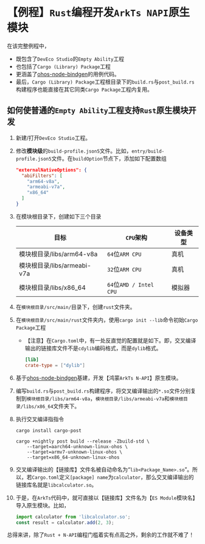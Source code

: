 # 【例程】`Rust`编程开发`ArkTs NAPI`原生模块

在该完整例程中，

* 既包含了`DevEco Studio`的`Empty Ability`工程
* 也包括了`Cargo (Library) Package`工程
* 更涵盖了[ohos-node-bindgen](https://github.com/stuartZhang/node-bindgen)的用例代码。
* 最后，`Cargo (Library) Package`工程根目录下的`build.rs`与`post_build.rs`构建程序也能直接在其它同类`Cargo Package`工程内复用。

## 如何使普通的`Empty Ability`工程支持`Rust`原生模块开发

1. 新建/打开`DevEco Studio`工程。
2. 修改**模块级**的`build-profile.json5`文件。比如，`entry/build-profile.json5`文件。在`buildOption`节点下，添加如下配置数组

    ```json
    "externalNativeOptions": {
      "abiFilters": [
        "arm64-v8a",
        "armeabi-v7a",
        "x86_64"
      ]
    }
    ```

3. 在模块根目录下，创建如下三个目录

    |目标|`CPU`架构|设备类型|
    |----|---------|------|
    |模块根目录/libs/arm64-v8a|`64`位`ARM CPU`|真机|
    |模块根目录/libs/armeabi-v7a|`32`位`ARM CPU`|真机|
    |模块根目录/libs/x86_64|`64`位`AMD / Intel CPU`|模拟器|

4. 在`模块根目录/src/main/`目录下，创建`rust`文件夹。
5. 在`模块根目录/src/main/rust`文件夹内，使用`cargo init --lib`命令初始`Cargo Package`工程
   * 【注意】在`Cargo.toml`中，有一处反直觉的配置就是如下。即，交叉编译输出的链接库文件不是`cdylib`编码格式，而是`dylib`格式。

        ```toml
        [lib]
        crate-type = ["dylib"]
        ```

6. 基于[ohos-node-bindgen](https://github.com/stuartZhang/node-bindgen)基建，开发【鸿蒙`ArkTs N-API`】原生模块。
7. 编写`build.rs`与`post_build.rs`构建程序，将交叉编译输出的`*.so`文件分别复制到`模块根目录/libs/arm64-v8a`，`模块根目录/libs/armeabi-v7a`和`模块根目录/libs/x86_64`文件夹下。
8. 执行交叉编译指指令

    ```shell
    cargo install cargo-post

    cargo +nightly post build --release -Zbuild-std \
        --target=aarch64-unknown-linux-ohos \
        --target=armv7-unknown-linux-ohos \
        --target=x86_64-unknown-linux-ohos
    ```

9. 交叉编译输出的【链接库】文件名被自动命名为“`lib<Package_Name>.so`”。所以，若`Cargo.toml`定义`[package] name`为`calculator`，那么交叉编译输出的链接库名就是`libcalculator.so`。
10. 于是，在`ArkTs`代码中，就可直接以【链接库】文件名为【`ES Module`模块名】导入原生模块。比如，

    ```typescript
    import calculator from 'libcalculator.so';
    const result = calculator.add(2, 3);
    ```

总得来讲，除了`Rust + N-API`编程门槛着实有点高之外，剩余的工作就不难了！
